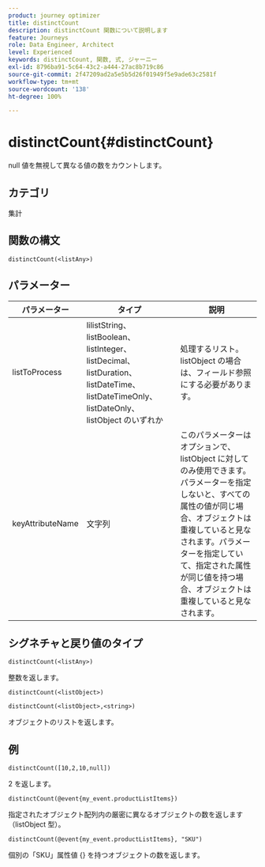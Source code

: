 ```yaml
---
product: journey optimizer
title: distinctCount
description: distinctCount 関数について説明します
feature: Journeys
role: Data Engineer, Architect
level: Experienced
keywords: distinctCount, 関数, 式, ジャーニー
exl-id: 8796ba91-5c64-43c2-a444-27ac8b719c86
source-git-commit: 2f47209ad2a5e5b5d26f01949f5e9ade63c2581f
workflow-type: tm+mt
source-wordcount: '138'
ht-degree: 100%

---
```


# distinctCount{#distinctCount}

null 値を無視して異なる値の数をカウントします。

## カテゴリ

集計

## 関数の構文

`distinctCount(<listAny>)`

## パラメーター

| パラメーター | タイプ | 説明 |
|-----------|------------------|------------------|
| listToProcess | lilistString、listBoolean、listInteger、listDecimal、listDuration、listDateTime、listDateTimeOnly、listDateOnly、listObject のいずれか | 処理するリスト。listObject の場合は、フィールド参照にする必要があります。 |
| keyAttributeName | 文字列 | このパラメーターはオプションで、listObject に対してのみ使用できます。パラメーターを指定しないと、すべての属性の値が同じ場合、オブジェクトは重複していると見なされます。パラメーターを指定していて、指定された属性が同じ値を持つ場合、オブジェクトは重複していると見なされます。 |

## シグネチャと戻り値のタイプ

`distinctCount(<listAny>)`

整数を返します。

`distinctCount(<listObject>)`

`distinctCount(<listObject>,<string>)`

オブジェクトのリストを返します。


## 例

`distinctCount([10,2,10,null])`

2 を返します。

`distinctCount(@event{my_event.productListItems})`

指定されたオブジェクト配列内の厳密に異なるオブジェクトの数を返します（listObject 型）。

`distinctCount(@event{my_event.productListItems}, "SKU")`

個別の「SKU」属性値 {} を持つオブジェクトの数を返します。
